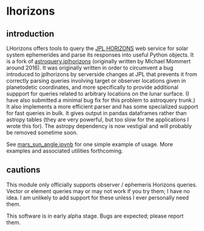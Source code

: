 # lhorizons

## introduction

LHorizons offers tools to query the [JPL HORIZONS](https://ssd.jpl.nasa.gov/?horizons) web service for solar system ephemerides and parse its responses into useful Python objects. It is a fork of [astroquery.jplhorizons](https://github.com/astropy/astroquery/tree/master/astroquery/jplhorizons) (originally written by Michael Mommert around 2016). It was originally written in order to circumvent a bug introduced to jplhorizons by serverside changes at JPL that prevents it from correctly parsing queries involving target or observer locations given in planetodetic coordinates, and more specifically  to provide additional suppport for queries related to arbitrary locations on the lunar surface. (I have also submitted a minimal bug fix for this problem to astroquery trunk.) It also implements a more efficient parser and has some specialized support for fast queries in bulk. It gives output in pandas dataframes rather than astropy tables (they are very powerful, but too slow for the applications I wrote this for). The astropy dependency is now vestigial and will probably be removed sometime soon.

See [mars_sun_angle.ipynb](src/mars_sun_angle.ipynb) for one simple example of usage. More examples and associated utilities forthcoming.

## cautions

This module only officially supports observer / ephemeris Horizons queries. Vector or element queries may or may not work if you try them; I have no idea. I am unlikely to add support for these unless I ever personally need them. 

This software is in early alpha stage. Bugs are expected; please report them. 
